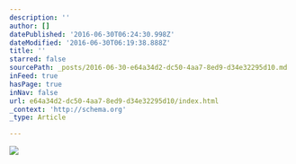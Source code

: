 ```yaml
---
description: ''
author: []
datePublished: '2016-06-30T06:24:30.998Z'
dateModified: '2016-06-30T06:19:38.888Z'
title: ''
starred: false
sourcePath: _posts/2016-06-30-e64a34d2-dc50-4aa7-8ed9-d34e32295d10.md
inFeed: true
hasPage: true
inNav: false
url: e64a34d2-dc50-4aa7-8ed9-d34e32295d10/index.html
_context: 'http://schema.org'
_type: Article

---
```

![](https://the-grid-user-content.s3-us-west-2.amazonaws.com/7502b359-172b-461a-bfaf-527f3a03f033.jpg)